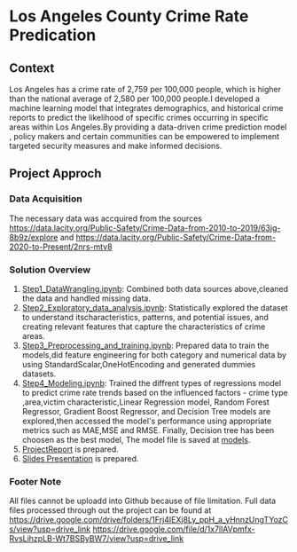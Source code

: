 # Los Angeles County Crime Rate Predication

## Context
Los Angeles has a crime rate of 2,759 per 100,000 people, which is higher than the national average of 2,580 per
100,000 people.I developed a machine learning model that integrates demographics, and
historical crime reports to predict the likelihood of specific crimes occurring in specific
areas within Los Angeles.By providing a data-driven crime prediction model , policy makers and
certain communities can be empowered to implement targeted security measures and
make informed decisions.

## Project Approch

### Data Acquisition
The necessary data was accquired from the sources https://data.lacity.org/Public-Safety/Crime-Data-from-2010-to-2019/63jg-8b9z/explore and https://data.lacity.org/Public-Safety/Crime-Data-from-2020-to-Present/2nrs-mtv8

### Solution Overview

1. [Step1_DataWrangling.ipynb](https://github.com/thikyi/DataScienceCapstoneTwo/blob/main/notebooks/Step1_Data%20Wrangling.ipynb): Combined both data sources above,cleaned the data and handled missing data.
2. [Step2_Exploratory_data_analysis.ipynb](https://github.com/thikyi/DataScienceCapstoneTwo/blob/main/notebooks/Step2_Exploratory_data_analysis.ipynb): Statistically explored the dataset to understand itscharacteristics, patterns, and potential issues, and creating relevant features that capture the characteristics of crime areas.
3. [Step3_Preprocessing_and_training.ipynb](https://github.com/thikyi/DataScienceCapstoneTwo/blob/main/notebooks/Step3_Preprocessing_and_training.ipynb): Prepared data to train the models,did feature engineering for both category and numerical data by using StandardScalar,OneHotEncoding and generated dummies datasets.
4. [Step4_Modeling.ipynb](https://github.com/thikyi/DataScienceCapstoneTwo/blob/main/notebooks/Step4_Modeling.ipynb): Trained the diffrent types of regressions model to predict crime rate trends based on the influenced factors - crime type ,area,victim characteristic,Linear Regression model, Random Forest Regressor, Gradient Boost Regressor, and Decision Tree models are explored,then accessed the model's performance using appropriate metrics such as MAE,MSE and RMSE. Finally, Decision tree has been choosen as the best model, The model file is saved at [models](https://github.com/thikyi/DataScienceCapstoneTwo/tree/main/models).
5. [ProjectReport](https://github.com/thikyi/DataScienceCapstoneTwo/blob/main/reports/ProjectReport_v1.0.pdf) is prepared.
6. [Slides Presentation](https://github.com/thikyi/DataScienceCapstoneTwo/blob/main/reports/ProjectPresentation_v1.0.pdf) is prepared.

### Footer Note
All files cannot be uploadd into Github because of file limitation. Full data files processed through out the project can be found at 
https://drive.google.com/drive/folders/1Frj4IEXj8Ly_ppH_a_yHnnzUngTYozCs/view?usp=drive_link
https://drive.google.com/file/d/1x7llAVpmfx-RvsLihzpLB-Wt7BSByBW7/view?usp=drive_link



